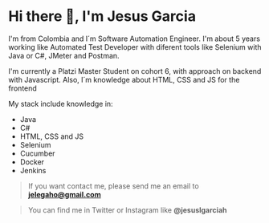 # Hi there 👋, I'm Jesus Garcia

I'm from Colombia and I´m Software Automation Engineer. I'm about 5 years working like Automated Test Developer with diferent tools like Selenium with Java or C#, JMeter and Postman.

I'm currently a Platzi Master Student on cohort 6, with approach on backend with Javascript. Also, I´m knowledge about HTML, CSS and JS for the frontend

My stack include knowledge in:
- Java
- C#
- HTML, CSS and JS
- Selenium
- Cucumber
- Docker
- Jenkins

>If you want contact me, please send me an email to **jelegaho@gmail.com**

>You can find me in Twitter or Instagram like **@jesuslgarciah**

